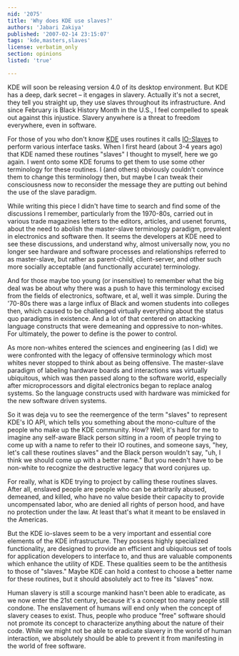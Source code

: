```yaml
---
nid: '2075'
title: 'Why does KDE use slaves?'
authors: 'Jabari Zakiya'
published: '2007-02-14 23:15:07'
tags: 'kde,masters,slaves'
license: verbatim_only
section: opinions
listed: 'true'

---
```

KDE will soon be releasing version 4.0 of its desktop environment. But KDE has a deep, dark secret – it engages in slavery. Actually it's not a secret, they tell you straight up, they use slaves throughout its infrastructure.  And since February is Black History Month in the U.S., I feel compelled to speak out against this injustice.  Slavery anywhere is a threat to freedom everywhere, even in software.

For those of you who don't know [KDE](http://www.kde.org) uses  routines it calls [IO-Slaves](http://api.kde.org/3.5-api/kdelibs-apidocs/kioslave/html/index.html) to perform various interface tasks.  When I first heard (about 3-4 years ago) that KDE named these routines "slaves" I thought to myself, here we go again.  I went onto some KDE forums to get them to use some other terminology for these routines.  I (and others) obviously couldn't convince them to change this terminology then, but maybe I can tweak their consciousness now to reconsider the message they are putting out behind the use of the slave paradigm.

While writing this piece I didn't have time to search and find some of the discussions I remember, particularly from the 1970-80s, carried out in various trade magazines letters to the editors, articles, and usenet forums, about the need to abolish the master-slave terminology paradigm, prevalent in electronics and software then. It seems the developers at KDE need to see these discussions, and understand why, almost universally now, you no longer see hardware and software processes and relationships referred to as master-slave, but rather as parent-child, client-server, and other such more socially acceptable (and functionally accurate) terminology.

And for those maybe too young (or insensitive) to remember what the big deal was be about why there was a push to have this terminology excised from the fields of electronics, software, et al, well it was simple.  During the '70-80s there was a large influx of Black and women students into colleges then, which caused to be challenged virtually everything about the status quo paradigms in existence.  And a lot of that centered on attacking language constructs that were demeaning and oppressive to non-whites. For ultimately, the power to define is the power to control.

As more non-whites entered the sciences and engineering (as I did) we were confronted with the legacy of offensive terminology which most whites never stopped to think about as being offensive. The master-slave paradigm of labeling hardware boards and interactions was virtually ubiquitous, which was then passed along to the software world, especially after microprocessors and digital electronics began to replace analog systems.  So the language constructs used with hardware was mimicked for the new software driven systems.  

So it was deja vu to see the reemergence of the term "slaves" to represent KDE's IO API,  which tells you something about the mono-culture of the people who make up the KDE community.  How?  Well, it's hard for me to imagine any self-aware Black person sitting in a room of people trying to come up with a name to refer to their IO routines, and someone says, "hey, let's call these routines slaves" and the Black person wouldn't say, "uh, I think we should come up with a better name." But you needn't have to be non-white to recognize the destructive legacy that word conjures up.

For really, what is KDE trying to project by calling these routines slaves.  After all, enslaved people are people who can be arbitrarily abused, demeaned, and killed, who have no value beside their capacity to provide uncompensated labor, who are denied all rights of person hood, and have no protection under the law. At least that's what it meant to be enslaved in the Americas.

But the KDE io-slaves seem to be a very important and essential core elements of the KDE infrastructure. They possess highly specialized functionality, are designed to provide an efficient and ubiquitous set of tools for application developers to interface to, and thus are valuable components which enhance the utility of KDE.  These qualities seem to be the antithesis to those of "slaves."  Maybe KDE can hold a contest to choose a better name for these routines, but it should absolutely act to free its "slaves" now.

Human slavery is still a scourge mankind hasn't been able to eradicate, as we now enter the 21st century, because it's a concept too many people still condone.  The enslavement of humans will end only when the concept of slavery ceases to exist. Thus, people who produce "free" software should not promote its concept to characterize anything about the nature of their code.  While we might not be able to eradicate slavery in the world of human interaction, we absolutely should be able to prevent it from manifesting in the world of free software.

